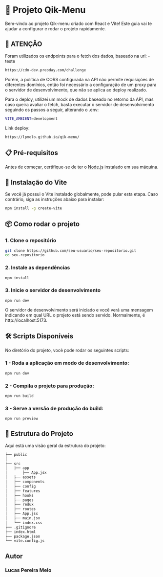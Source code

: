 # 🚀 Projeto Qik-Menu

Bem-vindo ao projeto Qik-menu criado com React e Vite! Este guia vai te ajudar a configurar e rodar o projeto rapidamente.

## 🚨 ATENÇÃO

Foram utilizados os endpoints para o fetch dos dados, baseado na url: - teste

```bash
https://cdn-dev.preoday.com/challenge
```

Porém, a política de CORS configurada na API não permite requisições de diferentes domínios, então foi necessário a configuração
de um proxy para o servidor de desenvolvimento, que não se aplica ao deploy realizado.

Para o deploy, utilizei um mock de dados baseado no retorno da API, mas caso queira avaliar o fetch, basta executar o servidor de
desenvolvimento seguindo os passos a seguir, alterando o .env:

```bash
VITE_AMBIENT=development
```

Link deploy:

```bash
https://lpmelo.github.io/qik-menu/
```

## 📋 Pré-requisitos

Antes de começar, certifique-se de ter o [Node.js](https://nodejs.org/) instalado em sua máquina.

## 🔧 Instalação do Vite

Se você já possui o Vite instalado globalmente, pode pular esta etapa. Caso contrário, siga as instruções abaixo para instalar:

```bash
npm install -g create-vite
```

## 📦 Como rodar o projeto

### 1. Clone o repositório

```bash
git clone https://github.com/seu-usuario/seu-repositorio.git
cd seu-repositorio
```

### 2. Instale as dependências

```bash
npm install
```

### 3. Inicie o servidor de desenvolvimento

```bash
npm run dev
```

O servidor de desenvolvimento será iniciado e você verá uma mensagem indicando em qual URL o projeto está sendo servido. Normalmente, é http://localhost:5173.

## 🛠️ Scripts Disponíveis

No diretório do projeto, você pode rodar os seguintes scripts:

### 1 - Roda a aplicação em modo de desenvolvimento:

```bash
npm run dev
```

### 2 - Compila o projeto para produção:

```bash
npm run build
```

### 3 - Serve a versão de produção do build:

```bash
npm run preview
```

## 📂 Estrutura do Projeto

Aqui está uma visão geral da estrutura do projeto:

```bash
├── public
│
├── src
│   ├── app
│       ├── App.jsx
│   ├── assets
│   ├── components
│   ├── config
│   ├── features
│   ├── hooks
│   ├── pages
│   ├── redux
│   ├── routes
│   ├── App.jsx
│   ├── main.jsx
│   └── index.css
├── .gitignore
├── index.html
├── package.json
└── vite.config.js
```

## Autor

### Lucas Pereira Melo
